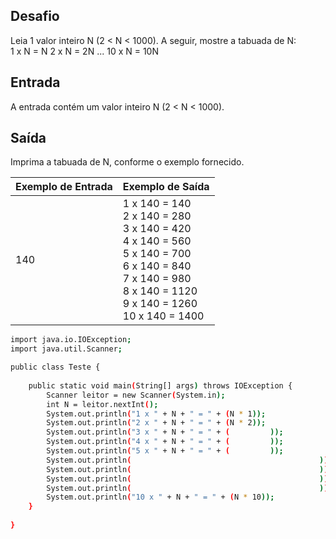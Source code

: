 ## Desafio

Leia 1 valor inteiro N (2 < N < 1000). A seguir, mostre a tabuada de N:      
1 x N = N      2 x N = 2N        ...       10 x N = 10N

## Entrada

A entrada contém um valor inteiro N (2 < N < 1000).

## Saída

Imprima a tabuada de N, conforme o exemplo fornecido.


| Exemplo de Entrada | Exemplo de Saída|
| ---|--- |
| 140 | 1 x 140 = 140<br />2 x 140 = 280<br />3 x 140 = 420<br />4 x 140 = 560<br />5 x 140 = 700<br />6 x 140 = 840<br />7 x 140 = 980<br />8 x 140 = 1120<br />9 x 140 = 1260<br />10 x 140 = 1400 |

 
```bash
import java.io.IOException;
import java.util.Scanner;

public class Teste {
	
	public static void main(String[] args) throws IOException {
    	Scanner leitor = new Scanner(System.in);
    	int N = leitor.nextInt();
    	System.out.println("1 x " + N + " = " + (N * 1));
    	System.out.println("2 x " + N + " = " + (N * 2));
    	System.out.println("3 x " + N + " = " + (         ));
    	System.out.println("4 x " + N + " = " + (         ));
    	System.out.println("5 x " + N + " = " + (         ));
    	System.out.println(                                          ));
    	System.out.println(                                          ));
    	System.out.println(                                          ));
    	System.out.println(                                          ));
    	System.out.println("10 x " + N + " = " + (N * 10));
	}
	
}
```
 

